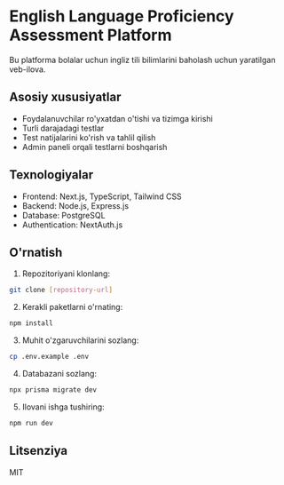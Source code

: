 # English Language Proficiency Assessment Platform

Bu platforma bolalar uchun ingliz tili bilimlarini baholash uchun yaratilgan veb-ilova.

## Asosiy xususiyatlar

- Foydalanuvchilar ro'yxatdan o'tishi va tizimga kirishi
- Turli darajadagi testlar
- Test natijalarini ko'rish va tahlil qilish
- Admin paneli orqali testlarni boshqarish

## Texnologiyalar

- Frontend: Next.js, TypeScript, Tailwind CSS
- Backend: Node.js, Express.js
- Database: PostgreSQL
- Authentication: NextAuth.js

## O'rnatish

1. Repozitoriyani klonlang:

```bash
git clone [repository-url]
```

2. Kerakli paketlarni o'rnating:

```bash
npm install
```

3. Muhit o'zgaruvchilarini sozlang:

```bash
cp .env.example .env
```

4. Databazani sozlang:

```bash
npx prisma migrate dev
```

5. Ilovani ishga tushiring:

```bash
npm run dev
```

## Litsenziya

MIT
